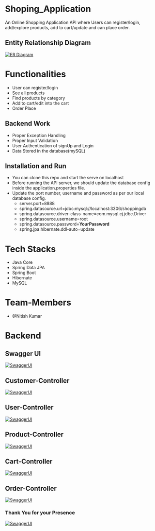 # Shoping_Application
An Online Shopping Application API where Users can register/login, add/explore products, add to cart/update and can place order.

## Entity Relationship Diagram

[![ER Diagram](https://github.com/Anantk05/temporary-partner-4254/blob/main/images/ER_Diagram.png?raw=true)](https://github.com/Anantk05/temporary-partner-4254/blob/main/images/ER_Diagram.png?raw=true)


# Functionalities
-   User can register/login
-   See all products
-   Find products by category
-   Add to cart/edit into the cart
-   Order Place


## Backend Work
-  Proper Exception Handling
-  Proper Input Validation
-  User Authentication of signUp and Login
-  Data Stored in the database(mySQL)

## Installation and Run
-  You can clone this repo and start the serve on localhost
-   Before running the API server, we should update the database config inside the application.properties file.
-   Update the port number, username and password as per our local database config.
    -   server.port=8888
    -   spring.datasource.url=jdbc:mysql://localhost:3306/shoppingdb
    -   spring.datasource.driver-class-name=com.mysql.cj.jdbc.Driver
    -   spring.datasource.username=root
    -   spring.datasource.password=**YourPassword**
    -   spring.jpa.hibernate.ddl-auto=update

# Tech Stacks

-   Java Core
-   Spring Data JPA
-   Spring Boot
-   Hibernate
-   MySQL



# Team-Members

- @Nitish Kumar

# Backend

## Swagger UI
[![SwaggerUI](https://github.com/Anantk05/temporary-partner-4254/blob/main/images/Swagger.png?raw=true)](https://github.com/Anantk05/temporary-partner-4254/blob/main/images/Swagger.png?raw=true)


## Customer-Controller
[![SwaggerUI](https://github.com/Anantk05/temporary-partner-4254/blob/main/images/Customer%20Controller.png?raw=true)](https://github.com/Anantk05/temporary-partner-4254/blob/main/images/Customer%20Controller.png?raw=true)

## User-Controller
[![SwaggerUI](https://github.com/Anantk05/temporary-partner-4254/blob/main/images/Login%20Controller.png?raw=true)](https://github.com/Anantk05/temporary-partner-4254/blob/main/images/Login%20Controller.png?raw=true)

## Product-Controller
[![SwaggerUI](https://github.com/Anantk05/temporary-partner-4254/blob/main/images/Product%20Controller.png?raw=true)](https://github.com/Anantk05/temporary-partner-4254/blob/main/images/Product%20Controller.png?raw=true)

## Cart-Controller
[![SwaggerUI](https://github.com/Anantk05/temporary-partner-4254/blob/main/images/Cart%20Controller.png?raw=true)](https://github.com/Anantk05/temporary-partner-4254/blob/main/images/Cart%20Controller.png?raw=true)

## Order-Controller
[![SwaggerUI](https://github.com/Anantk05/temporary-partner-4254/blob/main/images/Order%20Controller.png?raw=true)](https://github.com/Anantk05/temporary-partner-4254/blob/main/images/Order%20Controller.png?raw=true)

### Thank You for your Presence
[![SwaggerUI](https://64.media.tumblr.com/d0635fa4e4bf417b33f24bd481c21f88/tumblr_ppcabrYCWy1ue08b9o1_540.gif)](https://64.media.tumblr.com/d0635fa4e4bf417b33f24bd481c21f88/tumblr_ppcabrYCWy1ue08b9o1_540.gif)

